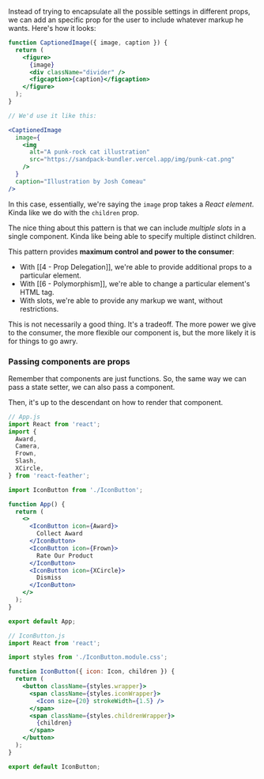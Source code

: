 Instead of trying to encapsulate all the possible settings in different props, we can add an specific prop for the user to include whatever markup he wants. Here's how it looks:

```jsx
function CaptionedImage({ image, caption }) {
  return (
    <figure>
      {image}
      <div className="divider" />
      <figcaption>{caption}</figcaption>
    </figure>
  );
}

// We'd use it like this:

<CaptionedImage
  image={
    <img
      alt="A punk-rock cat illustration"
      src="https://sandpack-bundler.vercel.app/img/punk-cat.png"
    />
  }
  caption="Illustration by Josh Comeau"
/>
```

In this case, essentially, we're saying the `image` prop takes a *React element*. Kinda like we do with the `children` prop.

The nice thing about this pattern is that we can include *multiple slots* in a single component. Kinda like being able to specify multiple distinct children.

This pattern provides **maximum control and power to the consumer**:
- With [[4 - Prop Delegation]], we're able to provide additional props to a particular element.
- With [[6 - Polymorphism]], we're able to change a particular element's HTML tag.
- With slots, we're able to provide any markup we want, without restrictions.

This is not necessarily a good thing. It's a tradeoff. The more power we give to the consumer, the more flexible our component is, but the more likely it is for things to go awry.

### Passing components are props

Remember that components are just functions. So, the same way we can pass a state setter, we can also pass a component.

Then, it's up to the descendant on how to render that component.

```jsx
// App.js
import React from 'react';
import {
  Award,
  Camera,
  Frown,
  Slash,
  XCircle,
} from 'react-feather';

import IconButton from './IconButton';

function App() {
  return (
    <>
      <IconButton icon={Award}>
        Collect Award
      </IconButton>
      <IconButton icon={Frown}>
        Rate Our Product
      </IconButton>
      <IconButton icon={XCircle}>
        Dismiss
      </IconButton>
    </>
  );
}

export default App;

// IconButton.js
import React from 'react';

import styles from './IconButton.module.css';

function IconButton({ icon: Icon, children }) {
  return (
    <button className={styles.wrapper}>
      <span className={styles.iconWrapper}>
        <Icon size={20} strokeWidth={1.5} />
      </span>
      <span className={styles.childrenWrapper}>
        {children}
      </span>
    </button>
  );
}

export default IconButton;
```

